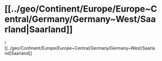 # [[../geo/Continent/Europe/Europe~Central/Germany/Germany~West/Saarland|Saarland]] 

![[../geo/Continent/Europe/Europe~Central/Germany/Germany~West/Saarland|Saarland]] 

